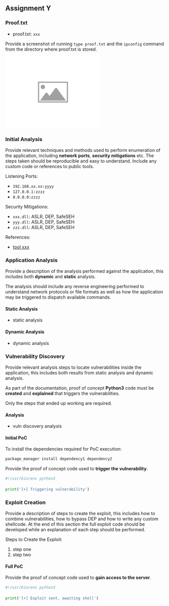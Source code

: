 ## Assignment Y

### Proof.txt

- proof.txt: `xxx`

Provide a screenshot of running `type proof.txt` and the `ipconfig` command from the directory where proof.txt is stored.

![local.txt](images/placeholder-image-300x225.png)

### Initial Analysis

Provide relevant techniques and methods used to perform enumeration of the application, including **network ports**, **security mitigations** etc. The steps taken should be reproducible and easy to understand. Include any custom code or references to public tools.

Listening Ports:

- `192.168.xx.xx:yyyy`
- `127.0.0.1:zzzz`
- `0.0.0.0:zzzz`

Security Mitigations:

- `xxx.dll`: ASLR, DEP, SafeSEH
- `yyy.dll`: ASLR, DEP, SafeSEH
- `zzz.dll`: ASLR, DEP, SafeSEH

References:

- [tool xxx](https://github.com)

### Application Analysis

Provide a description of the analysis performed against the application, this includes both **dynamic** and **static** analysis.

The analysis should include any reverse engineering performed to understand network protocols or file formats as well as how the application may be triggered to dispatch available commands.

#### Static Analysis

- static analysis

#### Dynamic Analysis

- dynamic analysis

### Vulnerability Discovery

Provide relevant analysis steps to locate vulnerabilities inside the application, this includes both results from static analysis and dynamic analysis.

As part of the documentation, proof of concept **Python3** code must be **created** and **explained** that triggers the vulnerabilities.

Only the steps that ended up working are required.

#### Analysis

- vuln discovery analysis

#### Initial PoC

To install the dependencies required for PoC execution:

```default
package_manager install dependency1 dependency2
```

Provide the proof of concept code used to **trigger the vulnerability**.

```python
#!/usr/bin/env python3

print('[+] Triggering vulnerability')
```

### Exploit Creation

Provide a description of steps to create the exploit, this includes how to combine vulnerabilities, how to bypass DEP and how to write any custom shellcode. At the end of this section the full exploit code should be developed while an explanation of each step should be performed.

Steps to Create the Exploit:

1. step one
2. step two

#### Full PoC

Provide the proof of concept code used to **gain access to the server**.

```python
#!/usr/bin/env python3

print('[+] Exploit sent, awaiting shell')
```